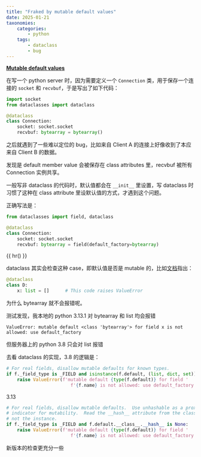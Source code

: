 ```yaml
---
title: "Fraked by mutable default values"
date: 2025-01-21
taxonomies:
    categories:
        - python
    tags:
        - dataclass
        - bug
---
```


**[Mutable default values](https://docs.python.org/3/library/dataclasses.html#mutable-default-values)**

在写一个 python server 时，因为需要定义一个 `Connection` 类，用于保存一个连接的 `socket` 和 `recvbuf`，于是写出了如下代码：

```python
import socket
from dataclasses import dataclass

@dataclass
class Connection:
    socket: socket.socket
    recvbuf: bytearray = bytearray()
```

之后就遇到了一些难以定位的 bug，比如来自 Client A 的连接上好像收到了本应来自 Client B 的数据。

发现是 default member value 会被保存在 class attributes 里，recvbuf 被所有 Connection 实例共享。

一般写非 dataclass 的代码时，默认值都会在 `__init__` 里设置，写 dataclass 时习惯了这种在 class attribute 里设默认值的方式，才遇到这个问题。

正确写法是：

```python
from dataclasses import field, dataclass

@dataclass
class Connection:
    socket: socket.socket
    recvbuf: bytearray = field(default_factory=bytearray)
```

{{ hr() }}

dataclass 其实会检查这种 case，即默认值是否是 mutable 的，比如[文档](https://docs.python.org/3/library/dataclasses.html#mutable-default-values)指出：

```python
@dataclass
class D:
    x: list = []      # This code raises ValueError
```

为什么 bytearray 就不会报错呢。

测试发现，我本地的 python 3.13.1 对 bytearray 和 list 均会报错
```
ValueError: mutable default <class 'bytearray'> for field x is not allowed: use default_factory
```

但服务器上的 python 3.8 只会对 list 报错

去看 dataclass 的实现，3.8 的逻辑是：
```python
# For real fields, disallow mutable defaults for known types.
if f._field_type is _FIELD and isinstance(f.default, (list, dict, set)):
    raise ValueError(f'mutable default {type(f.default)} for field '
                        f'{f.name} is not allowed: use default_factory')
```

3.13
```python
# For real fields, disallow mutable defaults.  Use unhashable as a proxy
# indicator for mutability.  Read the __hash__ attribute from the class,
# not the instance.
if f._field_type is _FIELD and f.default.__class__.__hash__ is None:
    raise ValueError(f'mutable default {type(f.default)} for field '
                        f'{f.name} is not allowed: use default_factory')
```

新版本的检查更充分一些
